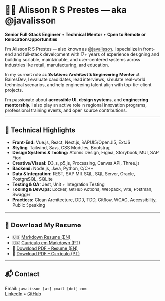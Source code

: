 # 👨‍💻 Alisson R S Prestes — aka @javalisson

**Senior Full-Stack Engineer** • **Technical Mentor** • **Open to Remote or Relocation Opportunities**

I’m Alisson R S Prestes — also known as [@javalisson](https://github.com/javalisson). I specialize in front-end and full-stack development with 17+ years of experience designing and building scalable, maintainable, and user-centered systems across industries like retail, manufacturing, and education.

In my current role as **Solutions Architect & Engineering Mentor** at BairesDev, I evaluate candidates, lead interviews, simulate real-world technical scenarios, and help engineering talent align with top-tier client projects.

I’m passionate about **accessible UI**, **design systems**, and **engineering mentorship**. I also play an active role in regional innovation programs, professional training events, and open source contributions.

---

## 🔧 Technical Highlights

- **Front-End:** Vue.js, React, Next.js, SAPUI5/OpenUI5, ExtJS  
- **Styling:** Tailwind, Sass, CSS Modules, Bootstrap  
- **Design Systems & Tooling:** Atomic Design, Figma, Storybook, MUI, SAP Fiori  
- **Creative/Visual:** D3.js, p5.js, Processing, Canvas API, Three.js  
- **Backend:** Node.js, Java, Python, C/C++  
- **Data & Integration:** REST, SAP MII, SQL, SQL Server, Oracle, PostgreSQL, SQLite  
- **Testing & QA:** Jest, Unit + Integration Testing  
- **Tooling & DevOps:** Docker, GitHub Actions, Webpack, Vite, Postman, Swagger  
- **Practices:** Clean Architecture, DDD, TDD, Gitflow, WCAG, Accessibility, Public Speaking

---

## 📄 Download My Resume

- 🇺🇸 [Markdown Resume (EN)](resume-en.md)  
- 🇧🇷 [Currículo em Markdown (PT)](resume-pt.md)  
- 📄 [Download PDF – Resume (EN)](./assets/Alisson-RS-Prestes-Resume-EN.pdf)  
- 📄 [Download PDF – Currículo (PT)](./assets/Alisson-RS-Prestes-Curriculo-PT.pdf)

---

## 📬 Contact

Email: `javalisson [at] gmail [dot] com`  
[LinkedIn](https://linkedin.com/in/alissonprestes) • [GitHub](https://github.com/javalisson)
